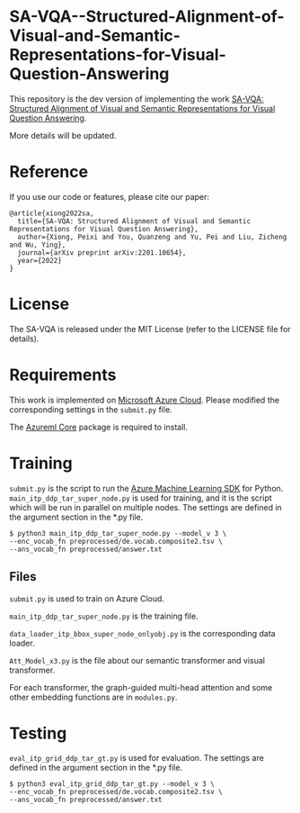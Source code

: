 # SA-VQA--Structured-Alignment-of-Visual-and-Semantic-Representations-for-Visual-Question-Answering

This repository is the dev version of implementing the work [SA-VQA: Structured Alignment of Visual and Semantic Representations for Visual Question Answering]([https://www.google.com](https://arxiv.org/pdf/2201.10654.pdf)). 

More details will be updated.

# Reference
If you use our code or features, please cite our paper:
```
@article{xiong2022sa,
  title={SA-VQA: Structured Alignment of Visual and Semantic Representations for Visual Question Answering},
  author={Xiong, Peixi and You, Quanzeng and Yu, Pei and Liu, Zicheng and Wu, Ying},
  journal={arXiv preprint arXiv:2201.10654},
  year={2022}
}
```

# License
The SA-VQA is released under the MIT License (refer to the LICENSE file for details).

# Requirements
This work is implemented on [Microsoft Azure Cloud](https://azure.microsoft.com/en-us/). Please modified the corresponding settings in the ```submit.py``` file.

The [Azureml Core](https://docs.microsoft.com/en-us/python/api/azureml-core/azureml.core?view=azure-ml-py) package is required to install.

# Training
```submit.py``` is the script to run the [Azure Machine Learning SDK](https://docs.microsoft.com/en-us/python/api/overview/azure/ml/?view=azure-ml-py) for Python.
```main_itp_ddp_tar_super_node.py``` is used for training, and it is the script which will be run in parallel on multiple nodes. The settings are defined in the argument section in the *.py file.

```
$ python3 main_itp_ddp_tar_super_node.py --model_v 3 \
--enc_vocab_fn preprocessed/de.vocab.composite2.tsv \
--ans_vocab_fn preprocessed/answer.txt
```

## Files
```submit.py``` is used to train on Azure Cloud.

```main_itp_ddp_tar_super_node.py``` is the training file.

```data_loader_itp_bbox_super_node_onlyobj.py``` is the corresponding data loader.

```Att_Model_x3.py``` is the file about our semantic transformer and visual transformer.

For each transformer, the graph-guided multi-head attention and some other embedding functions are in ```modules.py```.

# Testing
```eval_itp_grid_ddp_tar_gt.py``` is used for evaluation. The settings are defined in the argument section in the *.py file.


```
$ python3 eval_itp_grid_ddp_tar_gt.py --model_v 3 \
--enc_vocab_fn preprocessed/de.vocab.composite2.tsv \
--ans_vocab_fn preprocessed/answer.txt
```
